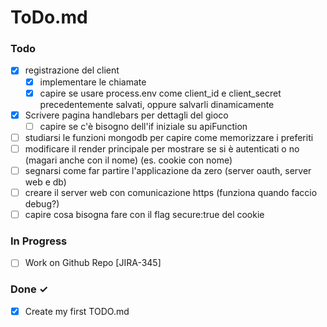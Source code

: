 # ToDo.md

### Todo

- [x] registrazione del client
  - [x] implementare le chiamate
  - [x] capire se usare process.env come client_id e client_secret precedentemente salvati, oppure salvarli dinamicamente  
- [x] Scrivere pagina handlebars per dettagli del gioco  
  - [ ] capire se c'è bisogno dell'if iniziale su apiFunction
- [ ] studiarsi le funzioni mongodb per capire come memorizzare i preferiti
- [ ] modificare il render principale per mostrare se si è autenticati o no (magari anche con il nome) (es. cookie con nome)
- [ ] segnarsi come far partire l'applicazione da zero (server oauth, server web e db)
- [ ] creare il server web con comunicazione https (funziona quando faccio debug?)
- [ ] capire cosa bisogna fare con il flag secure:true del cookie

### In Progress

- [ ] Work on Github Repo [JIRA-345]  

### Done ✓

- [x] Create my first TODO.md  
